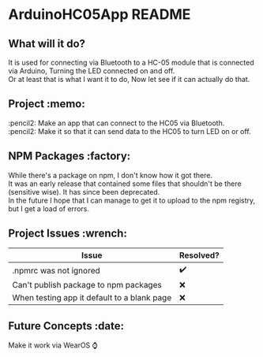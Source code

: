 # ArduinoHC05App README
<h2> What will it do?  </h2>
It is used for connecting via Bluetooth to a HC-05 module that is connected via Arduino, Turning the LED connected on and off. <br>
Or at least that is what I want it to do, Now let see if it can actually do that.

<h2> Project :memo: </h2>
:pencil2: Make an app that can connect to the HC05 via Bluetooth. <br>
:pencil2: Make it so that it can send data to the HC05 to turn LED on or off.

<h2> NPM Packages :factory: </h2>
 
 While there's a package on npm, I don't know how it got there.<br> It was an early release that contained some files that shouldn't be there (sensitive wise). It has since been deprecated. <br>
 In the future I hope that I can manage to get it to upload to the npm registry, but I get a load of errors.
 
<h2> Project Issues :wrench: </h2>

| Issue | Resolved? |
| --- | --- |
| .npmrc was not ignored | :heavy_check_mark: |
| Can't publish package to npm packages | :x: | 
| When testing app it default to a blank page | :x: |

<h2> Future Concepts :date: </h2>

 Make it work via WearOS ⌚
